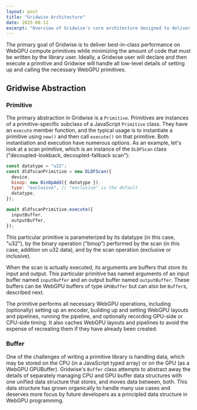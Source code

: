 ```yaml
---
layout: post
title: "Gridwise Architecture"
date: 2025-08-12
excerpt: "Overview of Gridwise's core architecture designed to deliver best-in-class WebGPU compute performance with minimal code."
---
```


The primary goal of Gridwise is to deliver best-in-class performance on WebGPU compute primitives while minimizing the amount of code that must be written by the library user. Ideally, a Gridwise user will declare and then execute a primitive and Gridwise will handle all low-level details of setting up and calling the necessary WebGPU primitives.

## Gridwise Abstraction

### Primitive

The primary abstraction in Gridwise is a `Primitive`. Primitives are instances of a primitive-specific subclass of a JavaScript `Primitive` class. They have an `execute` member function, and the typical usage is to instantiate a primitive using `new()` and then call `execute()` on that primitive. Both instantiation and execution have numerous options. As an example, let's look at a scan primitive, which is an instance of the `DLDFScan` class ("decoupled-lookback, decoupled-fallback scan"):

```js
const datatype = "u32";
const dldfscanPrimitive = new DLDFScan({
  device,
  binop: new BinOpAdd({ datatype }),
  type: "exclusive", // "exclusive" is the default
  datatype,
});

await dldfscanPrimitive.execute({
  inputBuffer,
  outputBuffer,
});
```

This particular primitive is parameterized by its datatype (in this case, "u32"), by the binary operation ("binop") performed by the scan (in this case, addition on u32 data), and by the scan operation (exclusive or inclusive).

When the scan is actually executed, its arguments are buffers that store its input and output. This particular primitive has named arguments of an input buffer named `inputBuffer` and an output buffer named `outputBuffer`. These buffers can be WebGPU buffers of type `GPUBuffer` but can also be `Buffer`s, described next.

The primitive performs all necessary WebGPU operations, including (optionally) setting up an encoder, building up and setting WebGPU layouts and pipelines, running the pipeline, and optionally recording GPU-side or CPU-side timing. It also caches WebGPU layouts and pipelines to avoid the expense of recreating them if they have already been created.

### Buffer

One of the challenges of writing a primitive library is handling data, which may be stored on the CPU (in a JavaScript typed array) or on the GPU (as a WebGPU GPUBuffer). Gridwise's `Buffer` class attempts to abstract away the details of separately managing CPU and GPU buffer data structures with one unified data structure that stores, and moves data between, both. This data structure has grown organically to handle many use cases and deserves more focus by future developers as a principled data structure in WebGPU programming.
